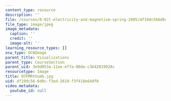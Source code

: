 ```yaml
---
content_type: resource
description: ''
file: /courses/8-02t-electricity-and-magnetism-spring-2005/df19dc566d0cf3ed2619f3f418e64df0_07FMRthumb.jpg
file_type: image/jpeg
image_metadata:
  caption: ''
  credit: ''
  image-alt: ''
learning_resource_types: []
ocw_type: OCWImage
parent_title: Visualizations
parent_type: CourseSection
parent_uid: 3e9d053a-11ee-effa-00de-c3b42819928c
resourcetype: Image
title: 07FMRthumb.jpg
uid: df19dc56-6d0c-f3ed-2619-f3f418e64df0
video_metadata:
  youtube_id: null
---
```

